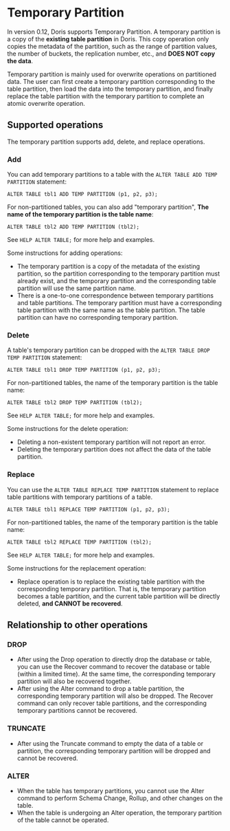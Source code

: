 <!-- 
Licensed to the Apache Software Foundation (ASF) under one
or more contributor license agreements.  See the NOTICE file
distributed with this work for additional information
regarding copyright ownership.  The ASF licenses this file
to you under the Apache License, Version 2.0 (the
"License"); you may not use this file except in compliance
with the License.  You may obtain a copy of the License at

  http://www.apache.org/licenses/LICENSE-2.0

Unless required by applicable law or agreed to in writing,
software distributed under the License is distributed on an
"AS IS" BASIS, WITHOUT WARRANTIES OR CONDITIONS OF ANY
KIND, either express or implied.  See the License for the
specific language governing permissions and limitations
under the License.
-->

# Temporary Partition

In version 0.12, Doris supports Temporary Partition. A temporary partition is a copy of the **existing table partition** in Doris. This copy operation only copies the metadata of the partition, such as the range of partition values, the number of buckets, the replication number, etc., and **DOES NOT copy the data**.

Temporary partition is mainly used for overwrite operations on partitioned data. The user can first create a temporary partition corresponding to the table partition, then load the data into the temporary partition, and finally replace the table partition with the temporary partition to complete an atomic overwrite operation.

## Supported operations

The temporary partition supports add, delete, and replace operations.

### Add

You can add temporary partitions to a table with the `ALTER TABLE ADD TEMP PARTITION` statement:

```
ALTER TABLE tbl1 ADD TEMP PARTITION (p1, p2, p3);
```

For non-partitioned tables, you can also add "temporary partition", **The name of the temporary partition is the table name**:

```
ALTER TABLE tbl2 ADD TEMP PARTITION (tbl2);
```

See `HELP ALTER TABLE;` for more help and examples.

Some instructions for adding operations:

* The temporary partition is a copy of the metadata of the existing partition, so the partition corresponding to the temporary partition must already exist, and the temporary partition and the corresponding table partition will use the same partition name.
* There is a one-to-one correspondence between temporary partitions and table partitions. The temporary partition must have a corresponding table partition with the same name as the table partition. The table partition can have no corresponding temporary partition.

### Delete

A table's temporary partition can be dropped with the `ALTER TABLE DROP TEMP PARTITION` statement:

```
ALTER TABLE tbl1 DROP TEMP PARTITION (p1, p2, p3);
```

For non-partitioned tables, the name of the temporary partition is the table name:

```
ALTER TABLE tbl2 DROP TEMP PARTITION (tbl2);
```

See `HELP ALTER TABLE;` for more help and examples.

Some instructions for the delete operation:

* Deleting a non-existent temporary partition will not report an error.
* Deleting the temporary partition does not affect the data of the table partition.

### Replace

You can use the `ALTER TABLE REPLACE TEMP PARTITION` statement to replace table partitions with temporary partitions of a table.

```
ALTER TABLE tbl1 REPLACE TEMP PARTITION (p1, p2, p3);
```

For non-partitioned tables, the name of the temporary partition is the table name:

```
ALTER TABLE tbl2 REPLACE TEMP PARTITION (tbl2);
```

See `HELP ALTER TABLE;` for more help and examples.

Some instructions for the replacement operation:

* Replace operation is to replace the existing table partition with the corresponding temporary partition. That is, the temporary partition becomes a table partition, and the current table partition will be directly deleted, **and CANNOT be recovered**.

## Relationship to other operations

### DROP

* After using the Drop operation to directly drop the database or table, you can use the Recover command to recover the database or table (within a limited time). At the same time, the corresponding temporary partition will also be recovered together.
* After using the Alter command to drop a table partition, the corresponding temporary partition will also be dropped. The Recover command can only recover table partitions, and the corresponding temporary partitions cannot be recovered.

### TRUNCATE

* After using the Truncate command to empty the data of a table or partition, the corresponding temporary partition will be dropped and cannot be recovered.

### ALTER

* When the table has temporary partitions, you cannot use the Alter command to perform Schema Change, Rollup, and other changes on the table.
* When the table is undergoing an Alter operation, the temporary partition of the table cannot be operated.